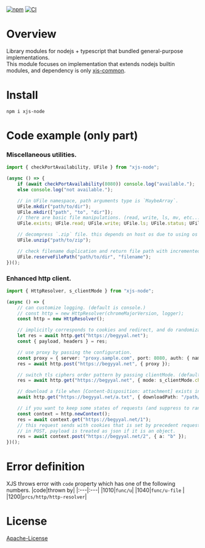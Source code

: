 [![npm][npm-badge]][npm-url] [![CI][ci-badge]][ci-url]

# Overview
Library modules for nodejs + typescript that bundled general-purpose implementations.  
This module focuses on implementation that extends nodejs builtin modules, and dependency is only [xjs-common](https://github.com/begyyal/xjs_common).

# Install
```
npm i xjs-node
```

# Code example (only part)
### Miscellaneous utilities.
```ts
import { checkPortAvailability, UFile } from "xjs-node";

(async () => {
    if (await checkPortAvailability(8080)) console.log("available.");
    else console.log("not available.");

    // in UFile namespace, path arguments type is `MaybeArray`.
    UFile.mkdir("path/to/dir");
    UFile.mkdir(["path", "to", "dir"]);
    // there are basic file manipulations. (read, write, ls, mv, etc...)
    UFile.exists; UFile.read; UFile.write; UFile.ls; UFile.status; UFile.cp; UFile.mv; UFile.rm;

    // decompress `.zip` file. this depends on host os due to using os command for decompression.
    UFile.unzip("path/to/zip");

    // check filename duplication and return file path with incremented number if the duplication detected.
    UFile.reserveFilePath("path/to/dir", "filename");
})();
```
### Enhanced http client.
```ts
import { HttpResolver, s_clientMode } from "xjs-node";

(async () => {
    // can customize logging. (default is console.)
    // const http = new HttpResolver(chromeMajorVersion, logger);
    const http = new HttpResolver();

    // implicitly corresponds to cookies and redirect, and do randomization.
    let res = await http.get("https://begyyal.net");
    const { payload, headers } = res;

    // use proxy by passing the configuration.
    const proxy = { server: "proxy.sample.com", port: 8080, auth: { name: "prx", pass: "****" } }
    res = await http.post("https://begyyal.net", { proxy });

    // switch tls ciphers order pattern by passing clientMode. (default is random between chrome or firefox.)
    res = await http.get("https://begyyal.net", { mode: s_clientMode.chrome });

    // download a file when [Content-Disposition: attachment] exists in the response.
    await http.get("https://begyyal.net/a.txt", { downloadPath: "/path/to/store" });

    // if you want to keep some states of requests (and suppress to randomize), it can create new context to do.
    const context = http.newContext();
    res = await context.get("https://begyyal.net/1");
    // this request sends with cookies that is set by precedent requests. 
    // in POST, payload is treated as json if it is an object.
    res = await context.post("https://begyyal.net/2", { a: "b" });
})();
```
# Error definition
XJS throws error with `code` property which has one of the following numbers.
|code|thrown by|
|:---|:---|
|1010|`func/u`|
|1040|`func/u-file` |
|1200|`prcs/http/http-resolver`|

# License
[Apache-License](./LICENSE)

[npm-url]: https://npmjs.org/package/xjs-node
[npm-badge]: https://badgen.net/npm/v/xjs-node
[ci-url]: https://github.com/begyyal/xjs_node/actions/workflows/test.yml
[ci-badge]: https://github.com/begyyal/xjs_node/actions/workflows/test.yml/badge.svg
